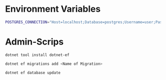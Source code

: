 # Environment Variables
```bash
POSTGRES_CONNECTION="Host=localhost;Database=postgres;Username=user;Password=password"
```

# Admin-Scrips
```bash
dotnet tool install dotnet-ef
```

```bash
dotnet ef migrations add <Name of Migration>
```

```bash
dotnet ef database update
```
